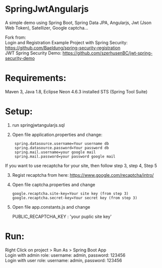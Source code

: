 # SpringJwtAngularjs
  A simple demo using Spring Boot, Spring Data JPA, Angularjs, Jwt (Json Web Token), Satellizer, Google captcha... <br>
  
  Fork from: <br>
    Login and Registration Example Project with Spring Security: https://github.com/Baeldung/spring-security-registration <br>
    JWT Spring Security Demo: https://github.com/szerhusenBC/jwt-spring-security-demo <br>

# Requirements: 
Maven 3, Java 1.8, Eclipse Neon 4.6.3 installed STS (Spring Tool Suite)

# Setup: 
1. run springjwtangularjs.sql<br>

2. Open file application.properties and change:<br>

        spring.datasource.username=Your username db
        spring.datasource.password=Your password db
        spring.mail.username=your google mail
        spring.mail.password=your password google mail

If you want to use recaptcha for your site, then follow step 3, step 4, Step 5<br>

3. Regist recaptcha from here: https://www.google.com/recaptcha/intro/<br>

4. Open file captcha.properties and change <br>

       google.recaptcha.site-key=Your site key (from step 3)
       google.recaptcha.secret-key=Your secret key (from step 3)
       
5. Open file app.constants.js and change<br>

      PUBLIC_RECAPTCHA_KEY : 'your puplic site key'<br>
      
# Run: 
  Right Click on project > Run As > Spring Boot App<br>
  Login with admin role: username: admin, password: 123456<br>
  Login with user role: username: admin, password: 123456<br>
